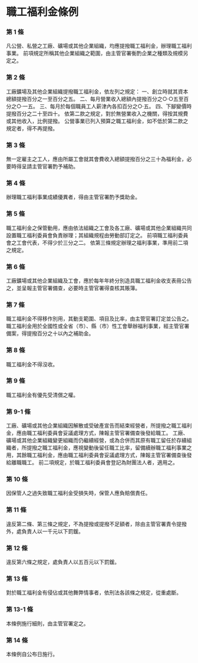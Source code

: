 # 職工福利金條例

### 第 1 條

凡公營、私營之工廠、礦場或其他企業組織，均應提撥職工福利金，辦理職工福利事業。
前項規定所稱其他企業組織之範圍，由主管官署衡酌企業之種類及規模另定之。

### 第 2 條

工廠鑛場及其他企業組織提撥職工福利金，依左列之規定：
一、創立時就其資本總額提撥百分之一至百分之五。
二、每月營業收入總額內提撥百分之○‧○五至百分之○‧一五。
三、每月於每個職員工人薪津內各扣百分之○‧五。
四、下腳變價時提撥百分之二十至四十。
依第二款之規定，對於無營業收入之機關，得按其規費或其他收入，比例提撥。
公營事業已列入預算之職工福利金，如不低於第二款之規定者，得不再提撥。

### 第 3 條

無一定雇主之工人，應由所屬工會就其會費收入總額提撥百分之三十為福利金，必要時得呈請主管官署酌予補助。

### 第 4 條

辦理職工福利事業成績優異者，得由主管官署酌予獎助金。

### 第 5 條

職工福利金之保管動用，應由依法組織之工會及各工廠、礦場或其他企業組織共同設置職工福利委員會負責辦理；其組織規程由勞動部訂定之。
前項職工福利委員會之工會代表，不得少於三分之二。
依第三條規定辦理之福利事業，準用前二項之規定。

### 第 6 條

工廠鑛場或其他企業組織及工會，應於每年年終分別造具職工福利金收支表冊公告之，並呈報主管官署備查，必要時主管官署得查核其賬簿。

### 第 7 條

職工福利金不得移作別用，其動支範圍、項目及比率，由主管官署訂定並公告之。
職工福利金用於全國性或全省（市）、縣（市）性工會舉辦福利事業，經主管官署備案，得提撥百分之十以內之補助金。

### 第 8 條

職工福利金不得沒收。

### 第 9 條

職工福利金有優先受清償之權。

### 第 9-1 條

工廠、礦場或其他企業組織因解散或受破產宣告而結束經營者，所提撥之職工福利金，應由職工福利委員會妥議處理方式，陳報主管官署備查後發給職工。
工廠、礦場或其他企業組織變更組織而仍繼續經營，或為合併而其原有職工留任於存續組織者，所提撥之職工福利金，應視變動後留任職工比率，留備續辦職工福利事業之用，其餘職工福利金，應由職工福利委員會妥議處理方式，陳報主管官署備查後發給離職職工。
前二項規定，於職工福利委員會登記為財團法人者，適用之。

### 第 10 條

因保管人之過失致職工福利金受損失時，保管人應負賠償責任。

### 第 11 條

違反第二條、第三條之規定，不為提撥或提撥不足額者，除由主管官署責令提撥外，處負責人以一千元以下罰鍰。

### 第 12 條

違反第六條之規定，處負責人以五百元以下罰鍰。

### 第 13 條

對於職工福利金有侵佔或其他舞弊情事者，依刑法各該條之規定，從重處斷。

### 第 13-1 條

本條例施行細則，由主管官署定之。

### 第 14 條

本條例自公布日施行。
